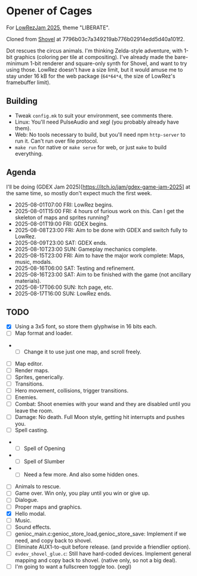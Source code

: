 # Opener of Cages

For [LowRezJam 2025](https://itch.io/jam/lowrezjam-2025), theme "LIBERATE".

Cloned from [Shovel](https://github.com/aksommerville/shovel) at 7796b03c7a349219ab776b02914edd5d40a101f2.

Dot rescues the circus animals.
I'm thinking Zelda-style adventure, with 1-bit graphics (coloring per tile at compositing).
I've already made the bare-minimum 1-bit renderer and square-only synth for Shovel, and want to try using those.
LowRez doesn't have a size limit, but it would amuse me to stay under 16 kB for the web package (`64*64*4`, the size of LowRez's framebuffer limit).

## Building

 - Tweak `config.mk` to suit your environment, see comments there.
 - Linux: You'll need PulseAudio and xegl (you probably already have them).
 - Web: No tools necessary to build, but you'll need npm `http-server` to run it. Can't run over file protocol.
 - `make run` for native or `make serve` for web, or just `make` to build everything.
 
## Agenda

I'll be doing (GDEX Jam 2025)[https://itch.io/jam/gdex-game-jam-2025] at the same time, so mostly don't expect much the first week.

 - 2025-08-01T07:00 FRI: LowRez begins.
 - 2025-08-01T15:00 FRI: 4 hours of furious work on this. Can I get the skeleton of maps and sprites running?
 - 2025-08-01T19:00 FRI: GDEX begins.
 - 2025-08-08T23:00 FRI: Aim to be done with GDEX and switch fully to LowRez.
 - 2025-08-09T23:00 SAT: GDEX ends.
 - 2025-08-10T23:00 SUN: Gameplay mechanics complete.
 - 2025-08-15T23:00 FRI: Aim to have the major work complete: Maps, music, modals.
 - 2025-08-16T06:00 SAT: Testing and refinement.
 - 2025-08-16T23:00 SAT: Aim to be finished with the game (not ancillary materials).
 - 2025-08-17T06:00 SUN: Itch page, etc.
 - 2025-08-17T16:00 SUN: LowRez ends.

## TODO

- [x] Using a 3x5 font, so store them glyphwise in 16 bits each.
- [ ] Map format and loader.
- - [ ] Change it to use just one map, and scroll freely.
- [ ] Map editor.
- [ ] Render maps.
- [ ] Sprites, generically.
- [ ] Transitions.
- [ ] Hero movement, collisions, trigger transitions.
- [ ] Enemies.
- [ ] Combat: Shoot enemies with your wand and they are disabled until you leave the room.
- [ ] Damage: No death. Full Moon style, getting hit interrupts and pushes you.
- [ ] Spell casting.
- - [ ] Spell of Opening
- - [ ] Spell of Slumber
- - [ ] Need a few more. And also some hidden ones.
- [ ] Animals to rescue.
- [ ] Game over. Win only, you play until you win or give up.
- [ ] Dialogue.
- [ ] Proper maps and graphics.
- [x] Hello modal.
- [ ] Music.
- [ ] Sound effects.
- [ ] genioc_main.c:genioc_store_load,genioc_store_save: Implement if we need, and copy back to shovel.
- [ ] Eliminate AUX1-to-quit before release. (and provide a friendlier option).
- [ ] `evdev_shovel_glue.c`: Still have hard-coded devices. Implement general mapping and copy back to shovel. (native only, so not a big deal).
- [ ] I'm going to want a fullscreen toggle too. (xegl)
